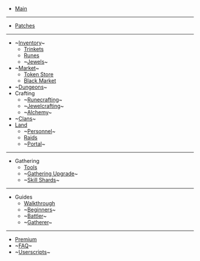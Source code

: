 <!-- docs/_sidebar.md -->

* [Main](/)

<hr>

* [Patches](patches.md)

<hr>

* ~[Inventory](inventory.md)~
  * [Trinkets](inventory/trinkets.md)
  * [Runes](inventory/runes.md)
  * ~[Jewels](inventory/jewels.md)~
* ~[Market](market.md)~
  * [Token Store](market/tokenstore.md)
  * [Black Market](market/blackmarket.md)
* ~[Dungeons](dungeons.md)~
* Crafting
  * ~[Runecrafting](crafting/runecrafting.md)~
  * ~[Jewelcrafting](crafting/jewelcrafting.md)~
  * ~[Alchemy](crafting/alchemy.md)~
* ~[Clans](clans.md)~
* [Land](land.md)
  * ~[Personnel](land/personnel.md)~
  * [Raids](land/raids.md)
  * ~[Portal](land/portal.md)~

<hr>

* Gathering
  * [Tools](gathering/tools.md)
  * ~[Gathering Upgrade](gathering/gatheringupgrade.md)~
  * ~[Skill Shards](gathering/shards.md)~

<hr>

* Guides
  * [Walkthrough](guides/walkthrough.md)
  * ~[Beginners](guides/beginners.md)~
  * ~[Battler](guides/battler.md)~
  * ~[Gatherer](guides/gatherer.md)~

<hr>

* [Premium](premium.md)
* ~[FAQ](faq.md)~
* ~[Userscripts](userscripts.md)~